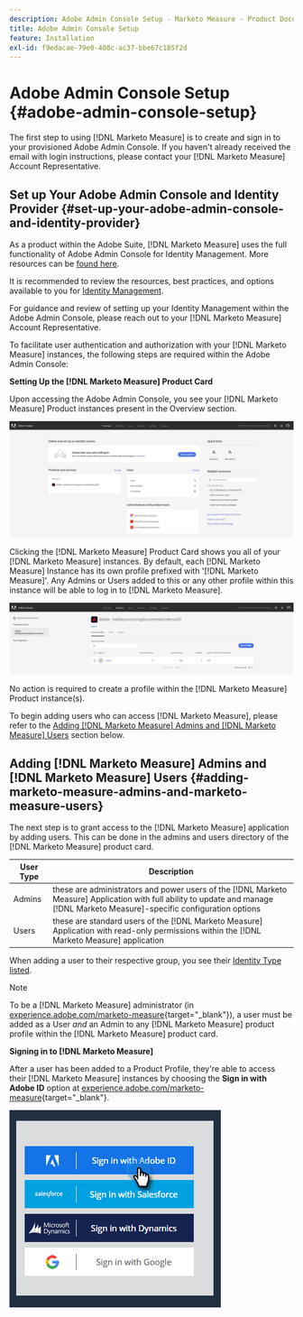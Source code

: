 ```yaml
---
description: Adobe Admin Console Setup - Marketo Measure - Product Documentation
title: Adobe Admin Console Setup
feature: Installation
exl-id: f9edacae-79e0-408c-ac37-bbe67c185f2d
---
```

# Adobe Admin Console Setup {#adobe-admin-console-setup}

The first step to using [!DNL Marketo Measure] is to create and sign in to your provisioned Adobe Admin Console. If you haven't already received the email with login instructions, please contact your [!DNL Marketo Measure] Account Representative.

## Set up Your Adobe Admin Console and Identity Provider {#set-up-your-adobe-admin-console-and-identity-provider}

As a product within the Adobe Suite, [!DNL Marketo Measure] uses the full functionality of Adobe Admin Console for Identity Management. More resources can be [found here](https://helpx.adobe.com/enterprise/using/admin-console.html).

It is recommended to review the resources, best practices, and options available to you for [Identity Management](https://helpx.adobe.com/enterprise/using/set-up-identity.html).

For guidance and review of setting up your Identity Management within the Adobe Admin Console, please reach out to your [!DNL Marketo Measure] Account Representative.

To facilitate user authentication and authorization with your [!DNL Marketo Measure] instances, the following steps are required within the Adobe Admin Console:

**Setting Up the [!DNL Marketo Measure] Product Card**

Upon accessing the Adobe Admin Console, you see your [!DNL Marketo Measure] Product instances present in the Overview section.

   ![](assets/adobe-admin-console-setup-1.png)

Clicking the [!DNL Marketo Measure] Product Card shows you all of your [!DNL Marketo Measure] instances. By default, each [!DNL Marketo Measure] Instance has its own profile prefixed with '[!DNL Marketo Measure]'. Any Admins or Users added to this or any other profile within this instance will be able to log in to [!DNL Marketo Measure].

   ![](assets/adobe-admin-console-setup-2.png)

No action is required to create a profile within the [!DNL Marketo Measure] Product instance(s).

To begin adding users who can access [!DNL Marketo Measure], please refer to the [Adding [!DNL Marketo Measure] Admins and [!DNL Marketo Measure] Users](#adding-marketo-measure-admins-and-marketo-measure-users) section below.

## Adding [!DNL Marketo Measure] Admins and [!DNL Marketo Measure] Users {#adding-marketo-measure-admins-and-marketo-measure-users}

The next step is to grant access to the [!DNL Marketo Measure] application by adding users. This can be done in the admins and users directory of the [!DNL Marketo Measure] product card.

| User Type | Description |
|---|---|
|Admins|these are administrators and power users of the [!DNL Marketo Measure] Application with full ability to update and manage [!DNL Marketo Measure]-specific configuration options|
|Users|these are standard users of the [!DNL Marketo Measure] Application with read-only permissions within the [!DNL Marketo Measure] application|

When adding a user to their respective group, you see their [Identity Type listed](https://helpx.adobe.com/enterprise/using/set-up-identity.html).

>[!NOTE]
>
>To be a [!DNL Marketo Measure] administrator (in [experience.adobe.com/marketo-measure](https://experience.adobe.com/marketo-measure){target="_blank"}), a user must be added as a User _and_ an Admin to any [!DNL Marketo Measure] product profile within the [!DNL Marketo Measure] product card.

**Signing in to [!DNL Marketo Measure]**

After a user has been added to a Product Profile, they're able to access their [!DNL Marketo Measure] instances by choosing the **Sign in with Adobe ID** option at [experience.adobe.com/marketo-measure](https://experience.adobe.com/marketo-measure){target="_blank"}.

   ![](assets/adobe-admin-console-setup-3.png)
